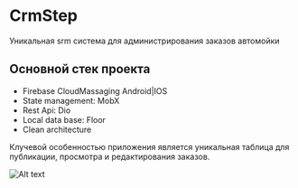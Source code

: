 # CrmStep

Уникальная srm система для администрирования заказов автомойки

## Основной стек проекта

- Firebase CloudMassaging Android|IOS
- State management: MobX
- Rest Api: Dio
- Local data base: Floor
- Clean architecture


 Клучевой особенностью приложения является уникальная таблица для публикации, просмотра и редактирования заказов.  
 
![Alt text](https://github.com/[username]/[reponame]/blob/[branch]/image.jpg?raw=true)
